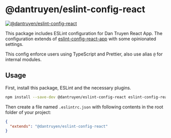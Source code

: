 # @dantruyen/eslint-config-react

[![@dantruyen/eslint-config-react](https://img.shields.io/npm/v/@dantruyen/eslint-config-react?style=flat-square)](https://www.npmjs.com/package/@dantruyen/eslint-config-react)

This package includes ESLint configuration for Dan Truyen React App. The configuration extends of [eslint-config-react-app](https://github.com/facebook/create-react-app/tree/master/packages/eslint-config-react-app) with some opinionated settings.

This config enforce users using TypeScript and Prettier, also use alias `@` for internal modules.

## Usage
First, install this package, ESLint and the necessary plugins.

```sh
npm install --save-dev @dantruyen/eslint-config-react eslint-config-react-app @typescript-eslint/eslint-plugin@3.x @typescript-eslint/parser@3.x babel-eslint@10.x eslint eslint-plugin-flowtype@4.x eslint-plugin-import@2.x eslint-plugin-jsx-a11y@6.x eslint-plugin-react@7.x eslint-plugin-react-hooks@4.x eslint-config-prettier@6.x eslint-plugin-prettier@3.x
```

Then create a file named `.eslintrc.json` with following contents in the root folder of your project:

```json
{
  "extends": "@dantruyen/eslint-config-react"
}
```
